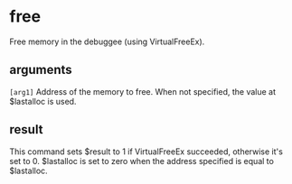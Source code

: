 # free

Free memory in the debuggee (using VirtualFreeEx).

## arguments

`[arg1]` Address of the memory to free. When not specified, the value at $lastalloc is used.

## result

This command sets $result to 1 if VirtualFreeEx succeeded, otherwise it's set to 0. $lastalloc is set to zero when the address specified is equal to $lastalloc.
